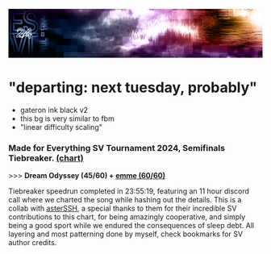 ![Banner](https://raw.githubusercontent.com/Emik03/Quaver-Dream-Odyssey/refs/heads/uploaded/Odyssey.png)

# "departing: next tuesday, probably"
- gateron ink black v2
- this bg is very similar to fbm
- "linear difficulty scaling"

### Made for Everything SV Tournament 2024, Semifinals Tiebreaker. [(chart)](https://quavergame.com/mapset/map/156688)

\>\>\> **Dream Odyssey (45/60) + [emme (60/60)](https://github.com/Emik03/Quaver-emme)**

Tiebreaker speedrun completed in 23:55:19, featuring an 11 hour discord call where we charted the song while hashing out the details. This is a collab with [asterSSH](https://quavergame.com/mapset/map/156687), a special thanks to them for their incredible SV contributions to this chart, for being amazingly cooperative, and simply being a good sport while we endured the consequences of sleep debt. All layering and most patterning done by myself, check bookmarks for SV author credits.

